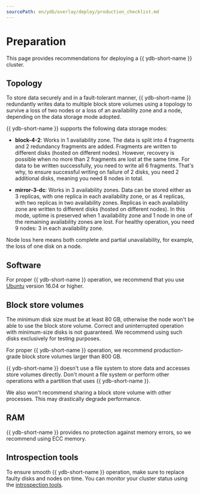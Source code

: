 ```yaml
---
sourcePath: en/ydb/overlay/deploy/production_checklist.md
---
```

# Preparation

This page provides recommendations for deploying a {{ ydb-short-name }} cluster.

## Topology

To store data securely and in a fault-tolerant manner, {{ ydb-short-name }} redundantly writes data to multiple block store volumes using a topology to survive a loss of two nodes or a loss of an availability zone and a node, depending on the data storage mode adopted.

{{ ydb-short-name }} supports the following data storage modes:

* **block-4-2**: Works in 1 availability zone. The data is split into 4 fragments and 2 redundancy fragments are added. Fragments are written to different disks (hosted on different nodes). However, recovery is possible when no more than 2 fragments are lost at the same time. For data to be written successfully, you need to write all 6 fragments. That's why, to ensure successful writing on failure of 2 disks, you need 2 additional disks, meaning you need 8 nodes in total.

* **mirror-3-dc**: Works in 3 availability zones. Data can be stored either as 3 replicas, with one replica in each availability zone, or as 4 replicas, with two replicas in two availability zones. Replicas in each availability zone are written to different disks (hosted on different nodes). In this mode, uptime is preserved when 1 availability zone and 1 node in one of the remaining availability zones are lost. For healthy operation, you need 9 nodes: 3 in each availability zone.

Node loss here means both complete and partial unavailability, for example, the loss of one disk on a node.

## Software

For proper {{ ydb-short-name }} operation, we recommend that you use [Ubuntu](https://ubuntu.com/) version 16.04 or higher.

## Block store volumes

The minimum disk size must be at least 80 GB, otherwise the node won't be able to use the block store volume. Correct and uninterrupted operation with minimum-size disks is not guaranteed. We recommend using such disks exclusively for testing purposes.

For proper {{ ydb-short-name }} operation, we recommend production-grade block store volumes larger than 800 GB.

{{ ydb-short-name }} doesn't use a file system to store data and accesses store volumes directly. Don't mount a file system or perform other operations with a partition that uses {{ ydb-short-name }}.

We also won't recommend sharing a block store volume with other processes. This may drastically degrade performance.

## RAM

{{ ydb-short-name }} provides no protection against memory errors, so we recommend using ECC memory.

## Introspection tools

To ensure smooth {{ ydb-short-name }} operation, make sure to replace faulty disks and nodes on time. You can monitor your cluster status using the [introspection tools](../maintenance/embedded_monitoring/ydb_monitoring.md).
